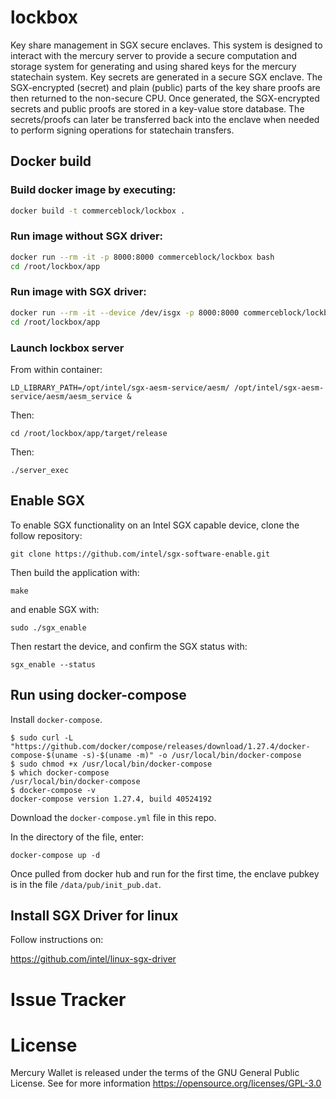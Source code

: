 # lockbox
Key share management in SGX secure enclaves. This system is designed to interact with the mercury server to provide a secure computation and storage system for generating and using shared keys for the mercury statechain system. Key secrets are generated in a secure SGX enclave. The SGX-encrypted (secret) and plain (public) parts of the key share proofs are then returned to the non-secure CPU. Once generated, the SGX-encrypted secrets and public proofs are stored in a key-value store database. The secrets/proofs can later be transferred back into the enclave when needed to perform signing operations for statechain transfers.

## Docker build

### Build docker image by executing:
```bash
docker build -t commerceblock/lockbox .
```

### Run image without SGX driver:
```bash
docker run --rm -it -p 8000:8000 commerceblock/lockbox bash
cd /root/lockbox/app
```

### Run image with SGX driver:
```bash
docker run --rm -it --device /dev/isgx -p 8000:8000 commerceblock/lockbox bash
cd /root/lockbox/app
```

### Launch lockbox server

From within container:
```
LD_LIBRARY_PATH=/opt/intel/sgx-aesm-service/aesm/ /opt/intel/sgx-aesm-service/aesm/aesm_service &
```
Then:
```
cd /root/lockbox/app/target/release
```
Then:
```
./server_exec
```

## Enable SGX

To enable SGX functionality on an Intel SGX capable device, clone the follow repository:
```
git clone https://github.com/intel/sgx-software-enable.git
```
Then build the application with:
```
make
```
and enable SGX with:
```
sudo ./sgx_enable
```
Then restart the device, and confirm the SGX status with:
```
sgx_enable --status
```

## Run using docker-compose

Install `docker-compose`.

```
$ sudo curl -L "https://github.com/docker/compose/releases/download/1.27.4/docker-compose-$(uname -s)-$(uname -m)" -o /usr/local/bin/docker-compose
$ sudo chmod +x /usr/local/bin/docker-compose
$ which docker-compose
/usr/local/bin/docker-compose
$ docker-compose -v
docker-compose version 1.27.4, build 40524192
```

Download the `docker-compose.yml` file in this repo. 

In the directory of the file, enter:

`docker-compose up -d`

Once pulled from docker hub and run for the first time, the enclave pubkey is in the file `/data/pub/init_pub.dat`. 

## Install SGX Driver for linux

Follow instructions on:

https://github.com/intel/linux-sgx-driver

# Issue Tracker

# License 

Mercury Wallet is released under the terms of the GNU General Public License. See for more information https://opensource.org/licenses/GPL-3.0
